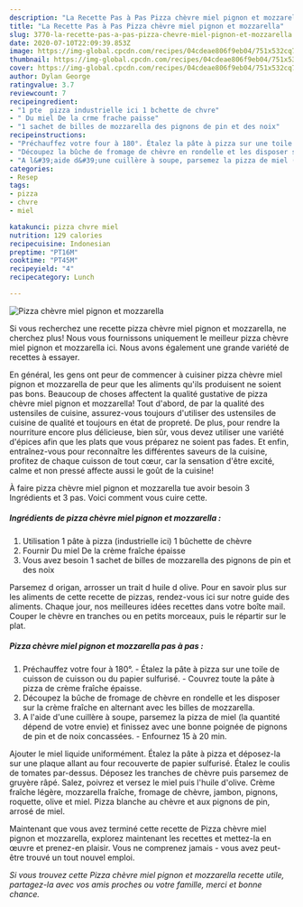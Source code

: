 ```yaml
---
description: "La Recette Pas à Pas Pizza chèvre miel pignon et mozzarella"
title: "La Recette Pas à Pas Pizza chèvre miel pignon et mozzarella"
slug: 3770-la-recette-pas-a-pas-pizza-chevre-miel-pignon-et-mozzarella
date: 2020-07-10T22:09:39.853Z
image: https://img-global.cpcdn.com/recipes/04cdeae806f9eb04/751x532cq70/pizza-chevre-miel-pignon-et-mozzarella-photo-principale-de-la-recette.jpg
thumbnail: https://img-global.cpcdn.com/recipes/04cdeae806f9eb04/751x532cq70/pizza-chevre-miel-pignon-et-mozzarella-photo-principale-de-la-recette.jpg
cover: https://img-global.cpcdn.com/recipes/04cdeae806f9eb04/751x532cq70/pizza-chevre-miel-pignon-et-mozzarella-photo-principale-de-la-recette.jpg
author: Dylan George
ratingvalue: 3.7
reviewcount: 7
recipeingredient:
- "1 pte  pizza industrielle ici 1 bchette de chvre"
- " Du miel De la crme frache paisse"
- "1 sachet de billes de mozzarella des pignons de pin et des noix"
recipeinstructions:
- "Préchauffez votre four à 180°. Étalez la pâte à pizza sur une toile de cuisson de cuisson ou du papier sulfurisé. Couvrez toute la pâte à pizza de crème fraîche épaisse."
- "Découpez la bûche de fromage de chèvre en rondelle et les disposer sur la crème fraîche en alternant avec les billes de mozzarella."
- "A l&#39;aide d&#39;une cuillère à soupe, parsemez la pizza de miel (la quantité dépend de votre envie) et finissez avec une bonne poignée de pignons de pin et de noix concassées.  Enfournez 15 à 20 min."
categories:
- Resep
tags:
- pizza
- chvre
- miel

katakunci: pizza chvre miel 
nutrition: 129 calories
recipecuisine: Indonesian
preptime: "PT16M"
cooktime: "PT45M"
recipeyield: "4"
recipecategory: Lunch

---
```



![Pizza chèvre miel pignon et mozzarella](https://img-global.cpcdn.com/recipes/04cdeae806f9eb04/751x532cq70/pizza-chevre-miel-pignon-et-mozzarella-photo-principale-de-la-recette.jpg)

Si vous recherchez une recette pizza chèvre miel pignon et mozzarella, ne cherchez plus! Nous vous fournissons uniquement le meilleur pizza chèvre miel pignon et mozzarella ici. Nous avons également une grande variété de recettes à essayer.

En général, les gens ont peur de commencer à cuisiner pizza chèvre miel pignon et mozzarella de peur que les aliments qu'ils produisent ne soient pas bons. Beaucoup de choses affectent la qualité gustative de pizza chèvre miel pignon et mozzarella! Tout d'abord, de par la qualité des ustensiles de cuisine, assurez-vous toujours d'utiliser des ustensiles de cuisine de qualité et toujours en état de propreté. De plus, pour rendre la nourriture encore plus délicieuse, bien sûr, vous devez utiliser une variété d'épices afin que les plats que vous préparez ne soient pas fades. Et enfin, entraînez-vous pour reconnaître les différentes saveurs de la cuisine, profitez de chaque cuisson de tout cœur, car la sensation d'être excité, calme et non pressé affecte aussi le goût de la cuisine!

<!--inarticleads1-->

À faire pizza chèvre miel pignon et mozzarella tue avoir besoin 3 Ingrédients et 3 pas. Voici comment vous cuire cette.

##### Ingrédients de pizza chèvre miel pignon et mozzarella :

1. Utilisation 1 pâte à pizza (industrielle ici) 1 bûchette de chèvre
1. Fournir  Du miel De la crème fraîche épaisse
1. Vous avez besoin 1 sachet de billes de mozzarella des pignons de pin et des noix


Parsemez d origan, arrosser un trait d huile d olive. Pour en savoir plus sur les aliments de cette recette de pizzas, rendez-vous ici sur notre guide des aliments. Chaque jour, nos meilleures idées recettes dans votre boîte mail. Couper le chèvre en tranches ou en petits morceaux, puis le répartir sur le plat. 

<!--inarticleads2-->

##### Pizza chèvre miel pignon et mozzarella pas à pas :

1. Préchauffez votre four à 180°. - Étalez la pâte à pizza sur une toile de cuisson de cuisson ou du papier sulfurisé. - Couvrez toute la pâte à pizza de crème fraîche épaisse.
1. Découpez la bûche de fromage de chèvre en rondelle et les disposer sur la crème fraîche en alternant avec les billes de mozzarella.
1. A l&#39;aide d&#39;une cuillère à soupe, parsemez la pizza de miel (la quantité dépend de votre envie) et finissez avec une bonne poignée de pignons de pin et de noix concassées.  - Enfournez 15 à 20 min.


Ajouter le miel liquide uniformément. Étalez la pâte à pizza et déposez-la sur une plaque allant au four recouverte de papier sulfurisé. Étalez le coulis de tomates par-dessus. Déposez les tranches de chèvre puis parsemez de gruyère râpé. Salez, poivrez et versez le miel puis l&#39;huile d&#39;olive. Crème fraîche légère, mozzarella fraîche, fromage de chèvre, jambon, pignons, roquette, olive et miel. Pizza blanche au chèvre et aux pignons de pin, arrosé de miel. 

<!--inarticleads1-->

<p>
Maintenant que vous avez terminé cette recette de Pizza chèvre miel pignon et mozzarella, explorez maintenant les recettes et mettez-la en œuvre et prenez-en plaisir. Vous ne comprenez jamais - vous avez peut-être trouvé un tout nouvel emploi.
</p>

<p>
<i>Si vous trouvez cette Pizza chèvre miel pignon et mozzarella recette utile, partagez-la avec vos amis proches ou votre famille, merci et bonne chance.</i>
</p>
